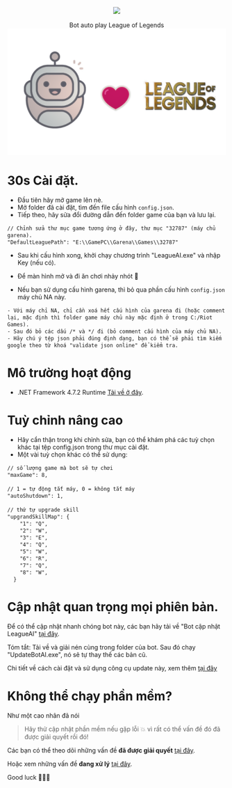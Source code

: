<p align="center">
  <img src="https://readme-typing-svg.herokuapp.com?color=%2336BCF7&center=true&vCenter=true&width=380&lines=Bot+AI+League+of+Legends">
</p>
<p align="center">
  Bot auto play League of Legends
  <img src="./Assets/LOLBot.png">
</p>

30s Cài đặt.
=============================================================================================
- Đầu tiên hãy mở game lên nè.
- Mở folder đã cài đặt, tìm đến file cấu hình ```config.json```.
- Tiếp theo, hãy sửa đổi đường dẫn đến folder game của bạn và lưu lại.
```
// Chỉnh sửa thư mục game tương ứng ở đây, thư mục "32787" (máy chủ garena).
"DefaultLeaguePath": "E:\\GamePC\\Garena\\Games\\32787"
```

- Sau khi cấu hình xong, khởi chạy chương trình "LeagueAI.exe" và nhập Key (nếu có).
- Để màn hình mở và đi ăn chơi nhảy nhót 💃

- Nếu bạn sử dụng cấu hình garena, thì bỏ qua phần cấu hình ```config.json``` máy chủ NA này.
```
- Với máy chỉ NA, chỉ cần xoá hết cấu hình của garena đi (hoặc comment lại, mặc định thì folder game máy chủ này mặc định ở trong C:/Riot Games).
- Sau đó bỏ các dấu /* và */ đi (bỏ comment cấu hình của máy chủ NA).
- Hãy chú ý tệp json phải đúng định dạng, bạn có thể sẽ phải tìm kiếm google theo từ khoá "validate json online" để kiểm tra.
```

Mô trường hoạt động
=============================================================================================
- .NET Framework 4.7.2 Runtime [Tải về ở đây](https://go.microsoft.com/fwlink/?LinkId=863262).

Tuỳ chỉnh nâng cao
=============================================================================================
- Hãy cẩn thận trong khi chỉnh sửa, bạn có thể khám phá các tuỳ chọn khác tại tệp config.json trong thư mục cài đặt.
- Một vài tuỳ chọn khác có thể sử dụng:
```
// số lượng game mà bot sẽ tự chơi
"maxGame": 8,

// 1 = tự động tắt máy, 0 = không tắt máy
"autoShutdown": 1,

// thứ tự upgrade skill
"upgrandSkillMap": {
    "1": "Q",
    "2": "W",
    "3": "E",
    "4": "Q",
    "5": "W",
    "6": "R",
    "7": "Q",
    "8": "W",
  }
```
Cập nhật quan trọng mọi phiên bản.
===
Để có thể cập nhật nhanh chóng bot này, các bạn hãy tải về "Bot cập nhật LeagueAI" [tại đây](https://github.com/kgemas/Tool-Update-LeagueAI/releases/download/v1.0.0/UpdateBotAI.zip).

Tóm tắt: Tải về và giải nén cùng trong folder của bot. Sau đó chạy "UpdateBotAI.exe", nó sẽ tự thay thế các bản cũ.

Chi tiết về cách cài đặt và sử dụng công cụ update này, xem thêm [tại đây](https://github.com/kgemas/Tool-Update-LeagueAI)

Không thể chạy phần mềm?
===
Như một cao nhân đã nói
> Hãy thử cập nhật phần mềm nếu gặp lỗi 💥 vì rất có thể vấn đề đó đã được giải quyết rồi đó!

Các bạn có thể theo dõi những vấn đề **đã được giải quyết** [tại đây](https://github.com/kgemas/League-AI/issues?q=is%3Aissue+is%3Aclosed).

Hoặc xem những vấn đề **đang xử lý** [tại đây](https://github.com/kgemas/League-AI/issues?q=is%3Aopen+is%3Aissue).


Good luck 🐱‍👤🎶

